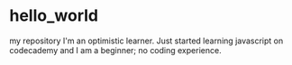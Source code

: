 # hello_world
my repository
I'm an optimistic learner. Just started learning javascript on codecademy and I am a beginner; no coding experience.
